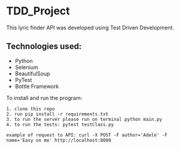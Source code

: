 # TDD_Project

This lyric finder API was developed using Test Driven Development. 

## Technologies used:
- Python 
- Selenium
- BeautifulSoup
- PyTest
- Bottle Framework

To install and run the program: 


```
1. clone this repo 
2. run pip install -r requirements.txt
3. to run the server please run on terminal python main.py
4. to run the tests: pytest testClass.py

example of request to API: curl -X POST -F author='Adele' -F name='Easy on me' http://localhost:8080
```

